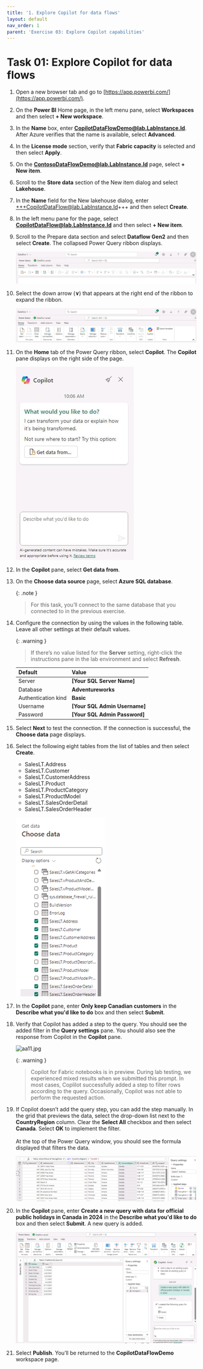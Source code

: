 ```yaml
---
title: '1. Explore Copilot for data flows'
layout: default
nav_order: 1
parent: 'Exercise 03: Explore Copilot capabilities'
---
```


# Task 01: Explore Copilot for data flows


1. Open a new browser tab and go to [https://app.powerbi.com/](https://app.powerbi.com/).   

1. On the **Power BI** Home page, in the left menu pane, select **Workspaces** and then select **+ New workspace**.

1. In the **Name** box, enter  **CopilotDataFlowDemo@lab.LabInstance.Id**. After Azure verifies that the name is available, select **Advanced**.

1. In the **License mode** section, verify that **Fabric capacity** is selected and then select **Apply**.

1. On the **ContosoDataFlowDemo@lab.LabInstance.Id** page, select **+ New item**. 

1. Scroll to the **Store data** section of the New item dialog and select **Lakehouse**.

1. In the **Name** field for the New lakehouse dialog, enter +++CopilotDataFlow@lab.LabInstance.Id+++ and then select **Create**. 

1. In the left menu pane for the page, select **CopilotDataFlow@lab.LabInstance.Id** and then select **+ New item**.

1. Scroll to the Prepare data section and select **Dataflow Gen2** and then select **Create**. The collapsed Power Query ribbon displays.

    ![vtyg4ose.jpg](../media/instructions270841/vtyg4ose.jpg)

1. Select the down arrow (**&or;**) that appears at the right end of the ribbon to expand the ribbon.

    ![oc7u1il9.jpg](../media/instructions270841/oc7u1il9.jpg)

1. On the **Home** tab of the Power Query ribbon, select **Copilot**. The **Copilot** pane displays on the right side of the page.

    ![w7edmt9i.jpg](../media/instructions270841/w7edmt9i.jpg)

1. In the **Copilot** pane, select **Get data from**. 

1. On the **Choose data source** page, select **Azure SQL database**.

    {: .note }
    > For this task, you’ll connect to the same database that you connected to in the previous exercise.

1. Configure the connection by using the values in the following table. Leave all other settings at their default values.

    {: .warning }
    > If there’s no value listed for the **Server** setting, right-click the instructions pane in the lab environment and  select **Refresh**.

    | Default | Value |
    |:---------|:---------|
    | Server   | **[Your SQL Server Name]**   |
    | Database   | ****Adventureworks****   |
    | Authentication kind   | **Basic**   |
    | Username   | **[Your SQL Admin Username]**   |
    | Password   | **[Your SQL Admin Password]**   |

1. Select **Next** to test the connection. If the connection is successful, the **Choose data** page displays.

1. Select the following eight tables from the list of tables and then select **Create**.

    - SalesLT.Address
    - SalesLT.Customer
    - SalesLT.CustomerAddress
    - SalesLT.Product
    - SalesLT.ProductCategory
    - SalesLT.ProductModel
    - SalesLT.SalesOrderDetail
    - SalesLT.SalesOrderHeader

    ![Tables.png](../media/instructions268353/Tables.png)

1. In the **Copilot** pane, enter **Only keep Canadian customers** in the **Describe what you'd like to do** box and then select **Submit**.

1. Verify that Copilot has added a step to the query. You should see the added filter in the **Query settings** pane. You should also see the response from Copilot in the **Copilot** pane.

    ![aa11.jpg](../media/instructions270841/aa11.jpg)

    {: .warning }
    > Copilot for Fabric notebooks is in preview. During lab testing, we experienced mixed results when we submitted this prompt. In most cases, Coplilot successfully added a step to filter rows according to the query. Occasionally, Copilot was not able to perform the requested action.

1. If Copilot doesn’t add the query step, you can add the step manually. In the grid that previews the data, select the drop-down list next to the **CountryRegion** column. Clear the **Select All** checkbox and then select **Canada**. Select **OK** to implement the filter. </br><br>At the top of the Power Query window, you should see the formula displayed that filters the data.

    ![filtered results2.png](../media/instructions268353/filteredResults2.png)

1. In the **Copilot** pane, enter **Create a new query with data for official public holidays in Canada in 2024** in the **Describe what you'd like to do** box and then select **Submit**. A new query is added.

    ![New query.png](../media/instructions268353/New_query.png)

1. Select **Publish**. You’ll be returned to the **CopilotDataFlowDemo** workspace page.